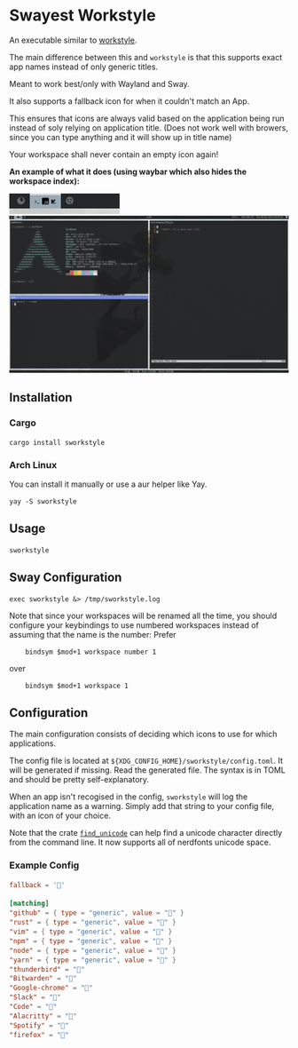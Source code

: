 # Swayest Workstyle

An executable similar to [workstyle](https://github.com/pierrechevalier83/workstyle).

The main difference between this and `workstyle` is that this supports exact app names instead of only generic titles.

Meant to work best/only with Wayland and Sway.

It also supports a fallback icon for when it couldn't match an App.

This ensures that icons are always valid based on the application being run instead of soly relying on application title. (Does not work well with browers, since you can type anything and it will show up in title name)

Your workspace shall never contain an empty icon again!

**An example of what it does (using waybar which also hides the workspace index):**

<img src="./screenshots/bar.png">
<br />
<img src="./screenshots/desktop.png" width="1000">

## Installation

### Cargo

```
cargo install sworkstyle
```

### Arch Linux

You can install it manually or use a aur helper like Yay.

```
yay -S sworkstyle
```

## Usage

```
sworkstyle
```

## Sway Configuration

```
exec sworkstyle &> /tmp/sworkstyle.log
```

Note that since your workspaces will be renamed all the time, you should configure your keybindings to use numbered workspaces instead of assuming that the name is the number:
Prefer

```
    bindsym $mod+1 workspace number 1
```

over

```
    bindsym $mod+1 workspace 1
```

## Configuration

The main configuration consists of deciding which icons to use for which applications.

The config file is located at `${XDG_CONFIG_HOME}/sworkstyle/config.toml`. It will be generated if missing. Read the generated file. The syntax is in TOML and should be pretty self-explanatory.

When an app isn't recogised in the config, `sworkstyle` will log the application name as a warning.
Simply add that string to your config file, with an icon of your choice.

Note that the crate [`find_unicode`](https://github.com/pierrechevalier83/find_unicode/) can help find a unicode character directly from the command line. It now supports all of nerdfonts unicode space.

### Example Config

```toml
fallback = ''

[matching]
"github" = { type = "generic", value = "" }
"rust" = { type = "generic", value = "" }
"vim" = { type = "generic", value = "" }
"npm" = { type = "generic", value = "" }
"node" = { type = "generic", value = "" }
"yarn" = { type = "generic", value = "" }
"thunderbird" = ""
"Bitwarden" = ""
"Google-chrome" = ""
"Slack" = ""
"Code" = ""
"Alacritty" = ""
"Spotify" = ""
"firefox" = ""
```
